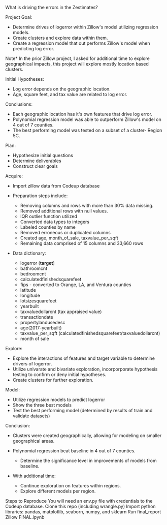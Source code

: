 What is driving the errors in the Zestimates?

Project Goal: 
- Determine drives of logerror within Zillow's model utilizing regression models. 
- Create clusters and explore data within them.
- Create a regression model that out performs Zillow's model when predicting log error.

Note* In the prior Zillow project, I asked for additional time to explore geographical impacts, this project will explore mostly location based clusters.


Initial Hypotheses:
- Log error depends on the geographic location. 
- Age, square feet, and tax value are related to log error.

Conclusions:
- Each geographic location has it's own features that drive log error.
- Polynomial regression model was able to outperform Zillow's model on 4 out of 7 counties.
- The best performing model was tested on a subset of a cluster- Region 5C.

 Plan:
  - Hypothesize initial questions
  - Determine deliverables
  - Construct clear goals 

 Acquire:
  - Import zillow data from Codeup database
 - Preparation steps include:
    - Removing columns and rows with more than 30% data missing.
    - Removed additional rows with null values.
    - IQR outlier function utilized    
    - Converted data types to integers
    - Labeled counties by name
    - Removed erroneous or duplicated columns
    - Created age, month_of_sale, taxvalue_per_sqft
    - Remaining data comprised of 15 columns and 33,660 rows

  - Data dictionary:
    - logerror (**target**)
    - bathroomcnt
    - bedroomcnt
    - calculatedfinishedsquarefeet
    - fips - converted to Orange, LA, and Ventura counties
    - latitude
    - longitude
    - lotsizesquarefeet
    - yearbuilt
    - taxvaluedollarcnt (tax appraised value)
    - transactiondate
    - propertylandusedesc
    - age(2017-yearbuilt)
    - taxvalue_per_sqft (calculatedfinishedsquarefeet/taxvaluedollarcnt)
    - month of sale

 Explore:
  - Explore the interactions of features and target variable to determine drivers of logerror.
  - Utilize univarate and bivariate exploration, incorporporate hypothesis testing to confirm or deny initial hypotheses.
  - Create clusters for further exploration.
 
 Model:
  - Utilize regression models to predict logerror
  - Show the three best models
  - Test the best performing model (determined by results of train and validate datasets)


Conclusion:
 - Clusters were created geographically, allowing for modeling on smaller geographical areas.
 - Polynomial regression beat baseline in 4 out of 7 counties.
     - Determine the significance level in improvements of models from baseline.
 
- With additional time:
     - Continue exploration on features within regions.
     - Explore different models per region.
     


Steps to Reproduce
You will need an env.py file with credentials to the Codeup database.
Clone this repo (including wrangle.py)
Import python libraries: pandas, matplotlib, seaborn, numpy, and sklearn
Run final_report Zillow FINAL.ipynb 